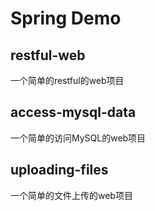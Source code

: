 # Spring Demo

## restful-web

一个简单的restful的web项目

## access-mysql-data

一个简单的访问MySQL的web项目

## uploading-files

一个简单的文件上传的web项目